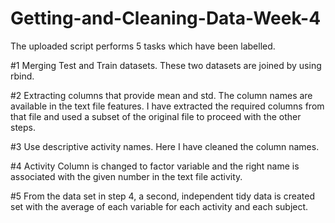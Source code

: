 # Getting-and-Cleaning-Data-Week-4

The uploaded script performs 5 tasks which have been labelled.

#1
Merging Test and Train datasets. These two datasets are joined by using rbind. 

#2
Extracting columns that provide mean and std. The column names are available in the text file features. I have extracted the required columns from that file and used a subset of the original file to proceed with the other steps.

#3
Use descriptive activity names. Here I have cleaned the column names.

#4
Activity Column is changed to factor variable and the right name is associated with the given number in the text file activity.

#5
From the data set in step 4, a second, independent tidy data is created set with the average of each variable for each activity and each subject.
